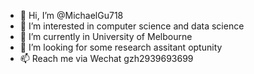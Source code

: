 - 👋 Hi, I’m @MichaelGu718
- 👀 I’m interested in computer science and data science
- 🌱 I’m currently in University of Melbourne
- 💞️ I’m looking for some research assitant optunity
- 📫 Reach me via Wechat gzh2939693699

<!---
MichaelGu718/MichaelGu718 is a ✨ special ✨ repository because its `README.md` (this file) appears on your GitHub profile.
You can click the Preview link to take a look at your changes.
--->
